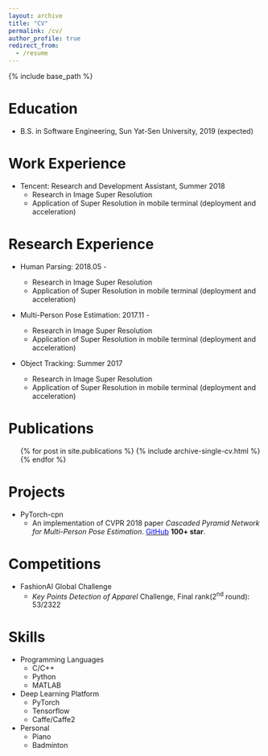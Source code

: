 ```yaml
---
layout: archive
title: "CV"
permalink: /cv/
author_profile: true
redirect_from:
  - /resume
---
```


{% include base_path %}

Education
======
* B.S. in Software Engineering, Sun Yat-Sen University, 2019 (expected)

Work Experience
======
* Tencent: Research and Development Assistant, Summer 2018
  * Research in Image Super Resolution
  * Application of Super Resolution in mobile terminal (deployment and acceleration)

Research Experience
======
* Human Parsing: 2018.05 - 
  * Research in Image Super Resolution
  * Application of Super Resolution in mobile terminal (deployment and acceleration)

* Multi-Person Pose Estimation: 2017.11 - 
  * Research in Image Super Resolution
  * Application of Super Resolution in mobile terminal (deployment and acceleration)

* Object Tracking: Summer 2017 
  * Research in Image Super Resolution
  * Application of Super Resolution in mobile terminal (deployment and acceleration)

Publications
======
  <ul>{% for post in site.publications %}
    {% include archive-single-cv.html %}
  {% endfor %}</ul>

Projects
======
* PyTorch-cpn
  * An implementation of CVPR 2018 paper <em>Cascaded Pyramid Network for Multi-Person Pose Estimation</em>. <a href="https://github.com/GengDavid/pytorch-cpn"><font color="blue">GitHub</font></a> <b>100+ star</b>.

Competitions
======
* FashionAI Global Challenge
  * <em>Key Points Detection of Apparel</em> Challenge, Final rank(2<sup>nd</sup> round): 53/2322

Skills
======
* Programming Languages
  * C/C++
  * Python
  * MATLAB
* Deep Learning Platform 
  * PyTorch
  * Tensorflow
  * Caffe/Caffe2
* Personal
  * Piano
  * Badminton